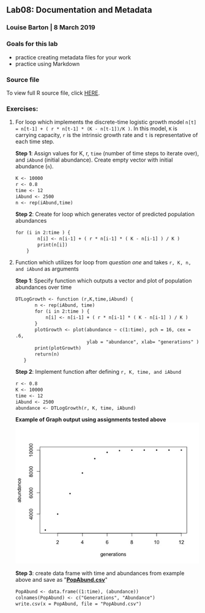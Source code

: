 ﻿## Lab08: Documentation and Metadata
### Louise Barton | 8 March 2019

### Goals for this lab 
* practice creating metadata files for your work 
* practice using Markdown

### Source file
To view full R source file, click [HERE](BARTON_lab08.R). 

### Exercises: 

1. For loop which implements the discrete-time logistic growth model `n[t] = n[t-1] + ( r * n[t-1] * (K - n[t-1])/K )`. In this model,  `K` is carrying capacity, `r` is the intrinsic growth rate and `t` is representative of each time step.
 
	**Step 1**: Assign values for K, r,  `time` (number of time steps to iterate over), and `iAbund` (initial abundance). Create empty vector with initial abundance (`n`).  
	 ```
	K <- 10000 
	r <- 0.8  
	time <- 12 
	iAbund <- 2500 
	n <- rep(iAbund,time)
	```
	
	**Step 2**: Create for loop which generates vector of predicted population abundances

	```
	for (i in 2:time ) {
	        n[i] <- n[i-1] + ( r * n[i-1] * ( K - n[i-1] ) / K )
	        print(n[i])
	    }
	```

2. Function which utilizes for loop from _question one_ and takes `r, K, n, and iAbund` as arguments 

	**Step 1**: Specify function which outputs a vector and plot of population abundances over time 
	
	 ```
	 DTLogGrowth <- function (r,K,time,iAbund) {
	        n <- rep(iAbund, time)
	        for (i in 2:time ) {
	            n[i] <- n[i-1] + ( r * n[i-1] * ( K - n[i-1] ) / K )
	        }
	        plotGrowth <- plot(abundance ~ c(1:time), pch = 16, cex = .6,
	                           ylab = "abundance", xlab= "generations" )
	        print(plotGrowth)
	        return(n)
	    }
	```
	   
	**Step 2**: Implement function after defining `r, K, time, and iAbund`
	```
	r <- 0.8
	K <- 10000
	time <- 12 
	iAbund <- 2500
	abundance <- DTLogGrowth(r, K, time, iAbund)
	```
	
	**Example of Graph output using assignments tested above** 
	![Example graph of abundance over time from example above ](rPlot.jpeg)

	**Step 3**: create data frame with time and abundances  from example above and save as "[**PopAbund.csv**](PopAbund.csv)"

	```
	PopAbund <- data.frame((1:time), (abundance))
	colnames(PopAbund) <- c("Generations", "Abundance")
	write.csv(x = PopAbund, file = "PopAbund.csv")
	```
	




